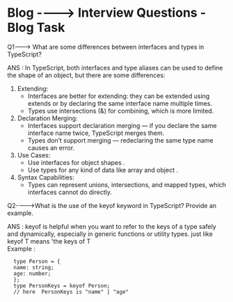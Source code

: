 # Blog   ----> Interview Questions - Blog Task

Q1---> What are some differences between interfaces and types in TypeScript?

ANS : In TypeScript, both interfaces and type aliases can be used to define the shape of an object, but there are some differences:
1. Extending:
   * Interfaces are better for extending: they can be extended using extends or by    declaring the same interface name multiple times.
   * Types use intersections (&) for combining, which is more limited.
2. Declaration Merging:
   * Interfaces support declaration merging — if you declare the same interface name twice, TypeScript merges them.
   * Types don’t support merging — redeclaring the same type name causes an error.
3. Use Cases:
   * Use interfaces for object shapes .
   * Use types for any kind of data like array and object .
4. Syntax Capabilities:
   * Types can represent unions, intersections, and mapped types, which interfaces cannot do directly.

Q2---->What is the use of the keyof keyword in TypeScript? Provide an example.

ANS : keyof is helpful when you want to refer to the keys of a type safely and dynamically, especially in generic functions or utility types.  just like keyof T means 'the keys of T  
      Example :
      
      type Person = {
      name: string;
      age: number;
      };
      type PersonKeys = keyof Person;
      // here  PersonKeys is "name" | "age"
